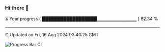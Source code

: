 ### Hi there 👋

⏳ Year progress { ██████████████████▁▁▁▁▁▁▁▁▁▁▁▁ } 62.34 %

---

⏰ Updated on Fri, 16 Aug 2024 03:40:25 GMT

![Progress Bar CI](https://github.com/IshwaranRudhara/GIT-ACTION/workflows/Progress%20Bar%20CI/badge.svg)
